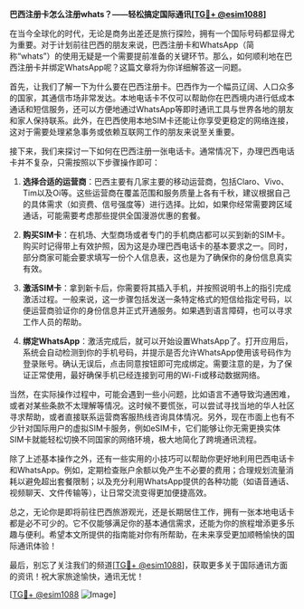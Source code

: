 **巴西注册卡怎么注册whats？——轻松搞定国际通讯[[TG💪+ @esim1088](https://t.me/s/esim1088)]**

在当今全球化的时代，无论是商务出差还是旅行探险，拥有一个国际号码都显得尤为重要。对于计划前往巴西的朋友来说，巴西注册卡和WhatsApp（简称“whats”）的使用无疑是一个需要提前准备的关键环节。那么，如何顺利地在巴西注册卡并绑定WhatsApp呢？这篇文章将为你详细解答这一问题。

首先，让我们了解一下为什么要在巴西注册卡。巴西作为一个幅员辽阔、人口众多的国家，其通信市场非常发达。本地电话卡不仅可以帮助你在巴西境内进行低成本通话和短信服务，还可以方便地通过WhatsApp等即时通讯工具与世界各地的朋友和家人保持联系。此外，在巴西使用本地SIM卡还能让你享受更稳定的网络连接，这对于需要处理紧急事务或依赖互联网工作的朋友来说至关重要。

接下来，我们来探讨一下如何在巴西注册一张电话卡。通常情况下，办理巴西电话卡并不复杂，只需按照以下步骤操作即可：

1. **选择合适的运营商**：巴西主要有几家主要的移动运营商，包括Claro、Vivo、Tim以及Oi等。这些运营商在覆盖范围和服务质量上各有千秋，建议根据自己的具体需求（如资费、信号强度等）进行选择。比如，如果你经常需要跨区域通话，可能需要考虑那些提供全国漫游优惠的套餐。

2. **购买SIM卡**：在机场、大型商场或者专门的手机商店都可以买到新的SIM卡。购买时记得带上有效护照，因为这是办理巴西电话卡的基本要求之一。同时，部分商家可能会要求填写一份个人信息表，这也是为了确保你的身份信息真实有效。

3. **激活SIM卡**：拿到新卡后，你需要将其插入手机，并按照说明书上的指引完成激活过程。一般来说，这一步骤包括发送一条特定格式的短信给指定号码，以便运营商验证你的身份信息并正式开通服务。如果遇到语言障碍，也可以寻求工作人员的帮助。

4. **绑定WhatsApp**：激活完成后，就可以开始设置WhatsApp了。打开应用后，系统会自动检测到你的手机号码，并提示是否允许WhatsApp使用该号码作为登录账号。确认无误后，点击同意按钮即可完成绑定。需要注意的是，为了保证正常使用，最好确保手机已经连接到可用的Wi-Fi或移动数据网络。

当然，在实际操作过程中，可能会遇到一些小问题，比如语言不通导致沟通困难，或者对某些条款不太理解等情况。这时候不要慌张，可以尝试寻找当地的华人社区寻求帮助，或者直接联系运营商客服热线咨询具体情况。另外，现在市面上也有不少针对国际用户的虚拟SIM卡服务，例如eSIM卡，它们能够让你无需更换实体SIM卡就能轻松切换不同国家的网络环境，极大地简化了跨境通讯流程。

除了上述基本操作之外，还有一些实用的小技巧可以帮助你更好地利用巴西电话卡和WhatsApp。例如，定期检查账户余额以免产生不必要的费用；合理规划流量消耗以避免超出套餐限制；以及充分利用WhatsApp提供的各种功能（如语音通话、视频聊天、文件传输等），让日常交流变得更加便捷高效。

总之，无论你是即将前往巴西旅游观光，还是长期居住工作，拥有一张本地电话卡都是必不可少的。它不仅能够满足你的基本通信需求，还能为你的旅程增添更多乐趣与便利。希望本文所提供的指南能对你有所帮助，在未来享受更加顺畅愉快的国际通讯体验！

最后，别忘了关注我们的频道[[TG💪+ @esim1088](https://t.me/s/esim1088)]，获取更多关于国际通讯方面的资讯！祝大家旅途愉快，通讯无忧！

[[TG💪+ @esim1088](https://t.me/s/esim1088) ![Image](https://i.postimg.cc/4NQfJmqS/Snipaste-2025-05-13-00-14-12.png)]